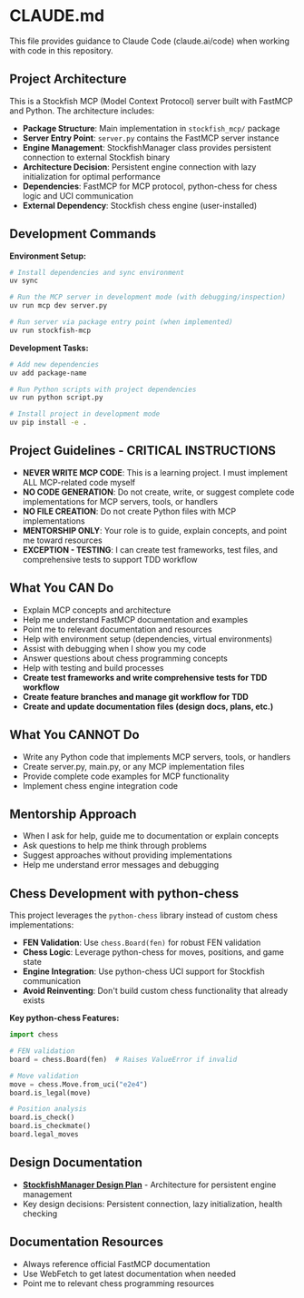 # CLAUDE.md

This file provides guidance to Claude Code (claude.ai/code) when working with code in this repository.

## Project Architecture

This is a Stockfish MCP (Model Context Protocol) server built with FastMCP and Python. The architecture includes:

- **Package Structure**: Main implementation in `stockfish_mcp/` package
- **Server Entry Point**: `server.py` contains the FastMCP server instance
- **Engine Management**: StockfishManager class provides persistent connection to external Stockfish binary
- **Architecture Decision**: Persistent engine connection with lazy initialization for optimal performance
- **Dependencies**: FastMCP for MCP protocol, python-chess for chess logic and UCI communication
- **External Dependency**: Stockfish chess engine (user-installed)

## Development Commands

**Environment Setup:**
```bash
# Install dependencies and sync environment
uv sync

# Run the MCP server in development mode (with debugging/inspection)
uv run mcp dev server.py

# Run server via package entry point (when implemented)
uv run stockfish-mcp
```

**Development Tasks:**
```bash
# Add new dependencies
uv add package-name

# Run Python scripts with project dependencies
uv run python script.py

# Install project in development mode
uv pip install -e .
```

## Project Guidelines - CRITICAL INSTRUCTIONS
- **NEVER WRITE MCP CODE**: This is a learning project. I must implement ALL MCP-related code myself
- **NO CODE GENERATION**: Do not create, write, or suggest complete code implementations for MCP servers, tools, or handlers
- **NO FILE CREATION**: Do not create Python files with MCP implementations
- **MENTORSHIP ONLY**: Your role is to guide, explain concepts, and point me toward resources
- **EXCEPTION - TESTING**: I can create test frameworks, test files, and comprehensive tests to support TDD workflow

## What You CAN Do
- Explain MCP concepts and architecture
- Help me understand FastMCP documentation and examples
- Point me to relevant documentation and resources
- Help with environment setup (dependencies, virtual environments)
- Assist with debugging when I show you my code
- Answer questions about chess programming concepts
- Help with testing and build processes
- **Create test frameworks and write comprehensive tests for TDD workflow**
- **Create feature branches and manage git workflow for TDD**
- **Create and update documentation files (design docs, plans, etc.)**

## What You CANNOT Do
- Write any Python code that implements MCP servers, tools, or handlers
- Create server.py, main.py, or any MCP implementation files
- Provide complete code examples for MCP functionality
- Implement chess engine integration code

## Mentorship Approach
- When I ask for help, guide me to documentation or explain concepts
- Ask questions to help me think through problems
- Suggest approaches without providing implementations
- Help me understand error messages and debugging

## Chess Development with python-chess

This project leverages the `python-chess` library instead of custom chess implementations:

- **FEN Validation**: Use `chess.Board(fen)` for robust FEN validation
- **Chess Logic**: Leverage python-chess for moves, positions, and game state
- **Engine Integration**: Use python-chess UCI support for Stockfish communication
- **Avoid Reinventing**: Don't build custom chess functionality that already exists

**Key python-chess Features:**
```python
import chess

# FEN validation
board = chess.Board(fen)  # Raises ValueError if invalid

# Move validation
move = chess.Move.from_uci("e2e4")
board.is_legal(move)

# Position analysis
board.is_check()
board.is_checkmate()
board.legal_moves
```

## Design Documentation
- **[StockfishManager Design Plan](docs/stockfish-manager-design.md)** - Architecture for persistent engine management
- Key design decisions: Persistent connection, lazy initialization, health checking

## Documentation Resources
- Always reference official FastMCP documentation
- Use WebFetch to get latest documentation when needed
- Point me to relevant chess programming resources